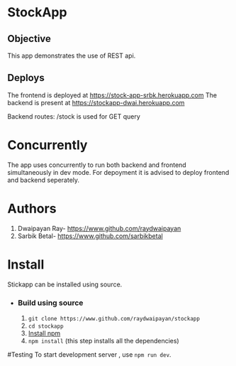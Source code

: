 # StockApp

## Objective
This app demonstrates the use of REST api.

## Deploys
The frontend is deployed at https://stock-app-srbk.herokuapp.com
The backend is present at https://stockapp-dwai.herokuapp.com

Backend routes: /stock is used for GET query

# Concurrently
The app uses concurrently to run both backend and frontend simultaneously in dev mode. For depoyment it is advised to deploy frontend and backend seperately.

# Authors
1. Dwaipayan Ray- https://www.github.com/raydwaipayan
2. Sarbik Betal- https://www.github.com/sarbikbetal

# Install
Stickapp can be installed using source.

* ### Build using source
    1. `git clone https://www.github.com/raydwaipayan/stockapp`
    2. `cd stockapp`
    3. [Install npm](https://www.npmjs.com/get-npm)
    4. `npm install` (this step installs all the dependencies)

#Testing
To start development server , use `npm run dev`.
